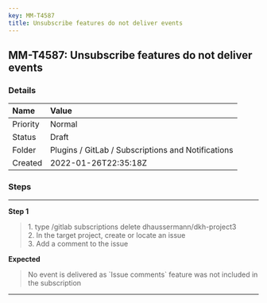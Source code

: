 ```yaml
---
key: MM-T4587
title: Unsubscribe features do not deliver events
---
```


## MM-T4587: Unsubscribe features do not deliver events

### Details

| Name     | Value                                              |
| :------- | :------------------------------------------------- |
| Priority | Normal                                             |
| Status   | Draft                                              |
| Folder   | Plugins / GitLab / Subscriptions and Notifications |
| Created  | 2022-01-26T22:35:18Z                               |

### Steps

<hr/>

**Step 1**

> <article>1. type /gitlab subscriptions delete dhaussermann/dkh-project3<br />2. In the target project, create or locate an issue<br />3. Add a comment to the issue</article>

**Expected**

> <article>No event is delivered as `Issue comments` feature was not included in the subscription</article>

<hr/>
